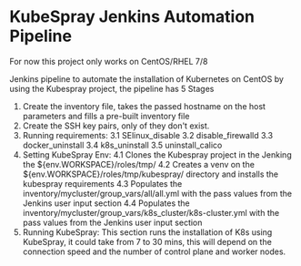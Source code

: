 # KubeSpray Jenkins Automation Pipeline

For now this project only works on CentOS/RHEL 7/8

Jenkins pipeline to automate the installation of Kubernetes on CentOS by using the Kubespray project, the pipeline has 5 Stages

1. Create the inventory file, takes the passed hostname on the host parameters and fills a pre-built inventory file
2. Create the SSH key pairs, only of they don't exist.
3. Running requirements:
   3.1 SElinux_disable
   3.2 disable_firewalld
   3.3 docker_uninstall
   3.4 k8s_uninstall
   3.5 uninstall_calico
4. Setting KubeSpray Env:
   4.1 Clones the Kubespray project in the Jenking the ${env.WORKSPACE}/roles/tmp/
   4.2 Creates a venv on the ${env.WORKSPACE}/roles/tmp/kubespray/ directory and installs the kubespray requirements
   4.3 Populates the inventory/mycluster/group_vars/all/all.yml with the pass values from the Jenkins user input section
   4.4 Populates the inventory/mycluster/group_vars/k8s_cluster/k8s-cluster.yml with the pass values from the Jenkins user input section
5. Running KubeSpray: This section runs the installation of K8s using KubeSpray, it could take from 7 to 30 mins, this will depend on the connection speed and the number of control plane and worker nodes.
